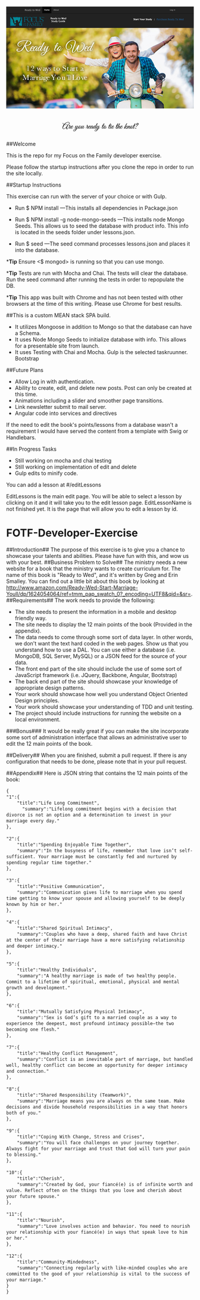 ![Ready To Wed](client/img/Ready-to-Wed-Screen-Shot.jpg "Website Screenshot")

##Welcome

This is the repo for my Focus on the Family developer exercise.

Please follow the startup instructions after you clone the repo in order to run the site locally.


##Startup Instructions

This exercise can run with the server of your choice or with Gulp.

- Run $ NPM install
    —This installs all dependencies in Package.json

- Run $ NPM install -g node-mongo-seeds
    —This installs node Mongo Seeds. This allows us to seed the database with product info. This info is located in the seeds folder under lessons.json.

- Run $ seed
    —The seed command processes lessons.json and places it into the database.

***Tip**  Ensure <$ mongod> is running so that you can use mongo.

***Tip** Tests are run with Mocha and Chai. The tests will clear the database. Run the seed command after running the tests in order to repopulate the DB.

***Tip** This app was built with Chrome and has not been tested with other browsers at the time of this writing. Please use Chrome for best results.

##This is a custom MEAN stack SPA build.
- It utilizes Mongoose in addition to Mongo so that the database can have a Schema.
- It uses Node Mongo Seeds to initialize database with info. This allows for a presentable site from launch.
- It uses Testing with Chai and Mocha.
Gulp is the selected taskruunner.
Bootstrap

##Future Plans
- Allow Log in with authentication.
- Ability to create, edit, and delete new posts. Post can only be created at this time.
- Animations including a slider and smoother page transitions.
- Link newsletter submit to mail server.
- Angular code into services and directives

If the need to edit the book's points/lessons from a database wasn't a requirement I would have served the content from a template with Swig or Handlebars.

##In Progress Tasks
- Still working on mocha and chai testing
- Still working on implementation of edit and delete
- Gulp edits to minify code.

You can add a lesson at #/editLessons

EditLessons is the main edit page. You will be able to select a lesson by clicking on it and it will take you to the edit lesson page.
EditLessonName is not finished yet. It is the page that will allow you to edit a lesson by id.



# FOTF-Developer-Exercise
##Introduction##
The purpose of this exercise is to give you a chance to showcase your talents and abilities. Please have fun with this, and wow us with your best.
##Business Problem to Solve##
The ministry needs a new website for a book that the ministry wants to create curriculum for. The name of this book is "Ready to Wed", and it's written by Greg and Erin Smalley. You can find out a little bit about this book by looking at http://www.amazon.com/Ready-Wed-Start-Marriage-Youll/dp/1624054064/ref=tmm_pap_swatch_0?_encoding=UTF8&qid=&sr=.
##Requirements##
The work needs to provide the following:

- The site needs to present the information in a mobile and desktop friendly way.
- The site needs to display the 12 main points of the book (Provided in the appendix).
- The data needs to come through some sort of data layer. In other words, we don't want the text hard coded in the web pages. Show us that you understand how to use a DAL. You can use either a database (i.e. MongoDB, SQL Server, MySQL) or a JSON feed for the source of your data.
- The front end part of the site should include the use of some sort of JavaScript framework (i.e. JQuery, Backbone, Angular, Bootstrap)
- The back end part of the site should showcase your knowledge of appropriate design patterns.
- Your work should showcase how well you understand Object Oriented Design principles.
- Your work should showcase your understanding of TDD and unit testing.
- The project should include instructions for running the website on a local environment.

###Bonus###
It would be really great if you can make the site incorporate some sort of administration interface that allows an administrative user to edit the 12 main points of the book.

##Delivery##
When you are finished, submit a pull request. If there is any configuration that needs to be done, please note that in your pull request.

##Appendix##
Here is JSON string that contains the 12 main points of the book:



    {
    "1":{
        "title":"Life Long Commitment",
          "summary":"Lifelong commitment begins with a decision that divorce is not an option and a determination to invest in your marriage every day."
    },

    "2":{
        "title":"Spending Enjoyable Time Together",
        "summary":"In the busyness of life, remember that love isn’t self-sufficient. Your marriage must be constantly fed and nurtured by spending regular time together."
    },

    "3":{
        "title":"Positive Communication",
        "summary":"Communication gives life to marriage when you spend time getting to know your spouse and allowing yourself to be deeply known by him or her."
    },

    "4":{
        "title":"Shared Spiritual Intimacy",
        "summary":"Couples who have a deep, shared faith and have Christ at the center of their marriage have a more satisfying relationship and deeper intimacy."
    },

    "5":{
        "title":"Healthy Individuals",
        "summary":"A healthy marriage is made of two healthy people. Commit to a lifetime of spiritual, emotional, physical and mental growth and development."
    },

    "6":{
        "title":"Mutually Satisfying Physical Intimacy",
        "summary":"Sex is God’s gift to a married couple as a way to experience the deepest, most profound intimacy possible—the two becoming one flesh."
    },

    "7":{
        "title":"Healthy Conflict Management",
        "summary":"Conflict is an inevitable part of marriage, but handled well, healthy conflict can become an opportunity for deeper intimacy and connection."
    },

    "8":{
        "title":"Shared Responsibility (Teamwork)",
        "summary":"Marriage means you are always on the same team. Make decisions and divide household responsibilities in a way that honors both of you."
    },

    "9":{
        "title":"Coping With Change, Stress and Crises",
        "summary":"You will face challenges on your journey together. Always fight for your marriage and trust that God will turn your pain to blessing."
    },

    "10":{
        "title":"Cherish",
        "summary":"Created by God, your fiancé(e) is of infinite worth and value. Reflect often on the things that you love and cherish about your future spouse."
    },

    "11":{
        "title":"Nourish",
        "summary":"Love involves action and behavior. You need to nourish your relationship with your fiancé(e) in ways that speak love to him or her."
    },

    "12":{
        "title":"Community-Mindedness",
        "summary":"Connecting regularly with like-minded couples who are committed to the good of your relationship is vital to the success of your marriage."
    }
    }


